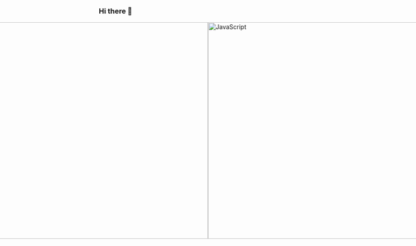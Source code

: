 ###  Hi there 👋
<div style="display: flex; align-items: center; justify-content: center">
      <img
        width="500"
        src="https://cdn.dribbble.com/users/2344801/screenshots/4774578/alphatestersanimation2.gif"
      />
      <img
        width="500"
        src="https://itproger.com/paid_courses/img/javascript_anim.gif"
        alt="JavaScript"
      />
    </div><!--
**AkmaljonYusupov/AkmaljonYusupov** is a ✨ _special_ ✨ repository because its `README.md` (this file) appears on your GitHub profile.

Here are some ideas to get you started:

- 🔭 I’m currently working on ...
- 🌱 I’m currently learning ...
- 👯 I’m looking to collaborate on ...
- 🤔 I’m looking for help with ...
- 💬 Ask me about ...
- 📫 How to reach me: ...
- 😄 Pronouns: ...
- ⚡ Fun fact: ...
-->
